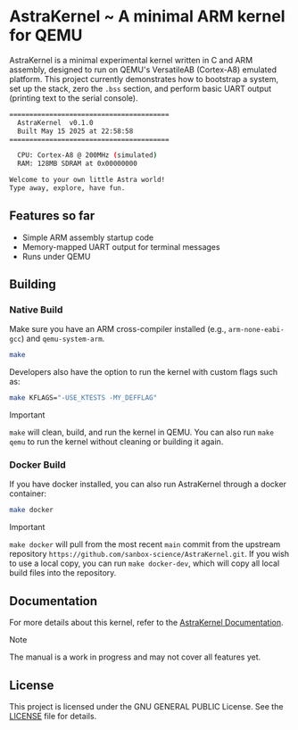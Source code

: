 # AstraKernel ~ A minimal ARM kernel for QEMU

AstraKernel is a minimal experimental kernel written in C and ARM assembly, designed to run on 
QEMU's VersatileAB (Cortex-A8) emulated platform. This project currently 
demonstrates how to bootstrap a system, set up the stack, zero the `.bss` 
section, and perform basic UART output (printing text to the serial console).

```bash
========================================
  AstraKernel  v0.1.0
  Built May 15 2025 at 22:58:58
========================================

  CPU: Cortex-A8 @ 200MHz (simulated)
  RAM: 128MB SDRAM at 0x00000000

Welcome to your own little Astra world!
Type away, explore, have fun.
```

## Features so far

- Simple ARM assembly startup code
- Memory-mapped UART output for terminal messages
- Runs under QEMU

## Building

### Native Build

Make sure you have an ARM cross-compiler installed (e.g., `arm-none-eabi-gcc`) and `qemu-system-arm`.

```sh
make
```

Developers also have the option to run the kernel with custom flags such as:
```sh
make KFLAGS="-USE_KTESTS -MY_DEFFLAG"
```

> [!IMPORTANT]
> 
> `make` will clean, build, and run the kernel in QEMU. You can also run 
`make qemu` to run the kernel without cleaning or building it again.

### Docker Build

If you have docker installed, you can also run AstraKernel through a docker container:

```sh
make docker
```

> [!IMPORTANT]
> 
> `make docker` will pull from the most recent `main` commit from the upstream repository
> `https://github.com/sanbox-science/AstraKernel.git`.
> If you wish to use a local copy, you can run `make docker-dev`, which will copy all
> local build files into the repository.

## Documentation

For more details about this kernel, refer to the [AstraKernel Documentation](https://github.com/sandbox-science/AstraKernel/blob/main/doc/AstraKernelManual.pdf).

> [!NOTE]
> 
> The manual is a work in progress and may not cover all features yet.

## License

This project is licensed under the GNU GENERAL PUBLIC License. See the [LICENSE](LICENSE) file for details.
